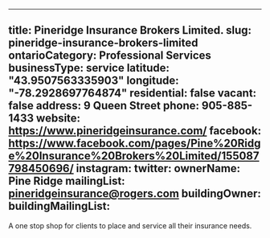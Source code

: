 
---
title: Pineridge Insurance Brokers Limited.
slug: pineridge-insurance-brokers-limited
ontarioCategory: Professional Services
businessType: service
latitude: "43.9507563335903"
longitude: "-78.2928697764874"
residential: false
vacant: false
address: 9 Queen Street
phone: 905-885-1433
website: https://www.pineridgeinsurance.com/
facebook: https://www.facebook.com/pages/Pine%20Ridge%20Insurance%20Brokers%20Limited/155087798450696/
instagram: 
twitter: 
ownerName: Pine Ridge
mailingList: pineridgeinsurance@rogers.com 
buildingOwner: 
buildingMailingList: 
---
A one stop shop for clients to place and service all their insurance needs.
